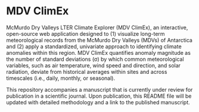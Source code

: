 # MDV ClimEx
McMurdo Dry Valleys LTER Climate Explorer (MDV ClimEx), an interactive, open-source web application designed to (1) visualize long-term meteorological records from the McMurdo Dry Valleys (MDVs) of Antarctica and (2) apply a standardized, univariate approach to identifying climate anomalies within this region. MDV ClimEx quantifies anomaly magnitude as the number of standard deviations (σ) by which common meteorological variables, such as air temperature, wind speed and direction, and solar radiation, deviate from historical averages within sites and across timescales (i.e., daily, monthly, or seasonal). 

This repository accompanies a manuscript that is currently under review for publication in a scientific journal. Upon publication, this README file will be updated with detailed methodology and a link to the published manuscript.
